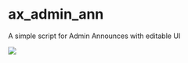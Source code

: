 # ax_admin_ann
A simple script for Admin Announces with editable UI

<img src="[[https://media.discordapp.net/attachments/948314194862825566/1058036704281362532/image.png?width=653&height=486](https://media.discordapp.net/attachments/948314194862825566/1058036704281362532/image.png?ex=65e9d677&is=65d76177&hm=3a2f751f2c105bbaaf4fac0d1a3e22b46be780fa41575555aa3bdba6d0b83c46&=&format=webp&quality=lossless&width=575&height=428)](https://media.discordapp.net/attachments/948314194862825566/1058036704281362532/image.png?ex=65e9d677&is=65d76177&hm=3a2f751f2c105bbaaf4fac0d1a3e22b46be780fa41575555aa3bdba6d0b83c46&=&format=webp&quality=lossless&width=575&height=428)https://media.discordapp.net/attachments/948314194862825566/1058036704281362532/image.png?ex=65e9d677&is=65d76177&hm=3a2f751f2c105bbaaf4fac0d1a3e22b46be780fa41575555aa3bdba6d0b83c46&=&format=webp&quality=lossless&width=575&height=428" class="img">
